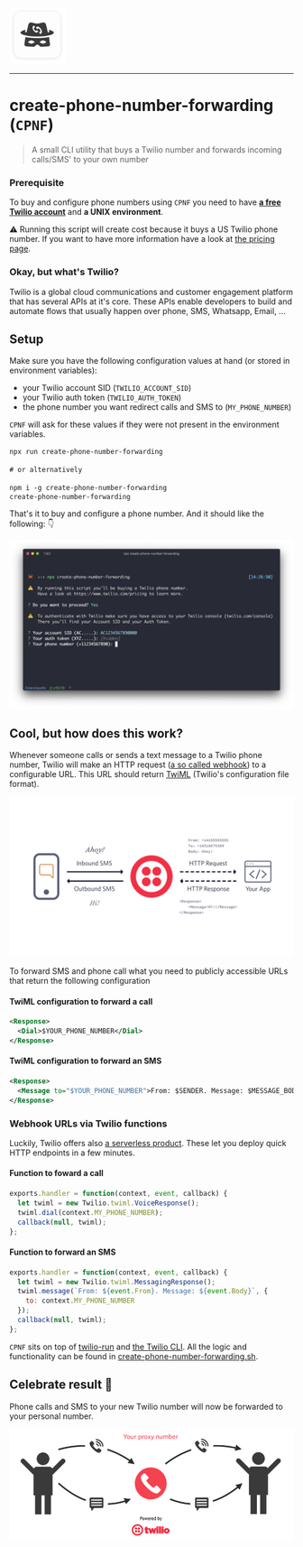 ![Logo showing a masked man with a hat](./logo.jpg)

---

# create-phone-number-forwarding (`CPNF`)

> A small CLI utility that buys a Twilio number and forwards incoming calls/SMS' to your own number

### Prerequisite

To buy and configure phone numbers using `CPNF` you need to have **[a free Twilio account](http://twilio.com/try-twilio)** and **a UNIX environment**.

⚠️ Running this script will create cost because it buys a US Twilio phone number. If you want to have more information have a look at [the pricing page](https://www.twilio.com/pricing).

### Okay, but what's Twilio?

Twilio is a global cloud communications and customer engagement platform that has several APIs at it's core. These APIs enable developers to build and automate flows that usually happen over phone, SMS, Whatsapp, Email, ...

## Setup

Make sure you have the following configuration values at hand (or stored in environment variables):

- your Twilio account SID (`TWILIO_ACCOUNT_SID`)
- your Twilio auth token (`TWILIO_AUTH_TOKEN`)
- the phone number you want redirect calls and SMS to (`MY_PHONE_NUMBER`)

`CPNF` will ask for these values if they were not present in the environment variables.

```
npx run create-phone-number-forwarding

# or alternatively

npm i -g create-phone-number-forwarding
create-phone-number-forwarding
```

That's it to buy and configure a phone number. And it should like the following: 👇

![create-phone-number-forwarding in the terminal](./docs/cpnf-terminal.png)

## Cool, but how does this work?

Whenever someone calls or sends a text message to a Twilio phone number, Twilio will make an HTTP request ([a so called webhook](https://www.twilio.com/docs/glossary/what-is-a-webhook)) to a configurable URL. This URL should return [TwiML](https://www.twilio.com/docs/glossary/what-is-twilio-markup-language-twiml) (Twilio's configuration file format).

![Diagram showing the webhook flow for twilio numbers](./docs/incoming-sms-diagram.png)

To forward SMS and phone call what you need to publicly accessible URLs that return the following configuration

#### TwiML configuration to forward a call

```xml
<Response>
  <Dial>$YOUR_PHONE_NUMBER</Dial>
</Response>
```

#### TwiML configuration to forward an SMS

```xml
<Response>
  <Message to="$YOUR_PHONE_NUMBER">From: $SENDER. Message: $MESSAGE_BODY</Message>
</Response>
```

### Webhook URLs via Twilio functions

Luckily, Twilio offers also [a serverless product](https://www.twilio.com/docs/runtime/functions). These let you deploy quick HTTP endpoints in a few minutes.

#### Function to foward a call

```js
exports.handler = function(context, event, callback) {
  let twiml = new Twilio.twiml.VoiceResponse();
  twiml.dial(context.MY_PHONE_NUMBER);
  callback(null, twiml);
};
```

#### Function to forward an SMS

```js
exports.handler = function(context, event, callback) {
  let twiml = new Twilio.twiml.MessagingResponse();
  twiml.message(`From: ${event.From}. Message: ${event.Body}`, {
    to: context.MY_PHONE_NUMBER
  });
  callback(null, twiml);
};
```

`CPNF` sits on top of [twilio-run](https://github.com/twilio-labs/twilio-run) and [the Twilio CLI](https://www.twilio.com/docs/twilio-cli/quickstart). All the logic and functionality can be found in [create-phone-number-forwarding.sh](https://github.com/stefanjudis/create-phone-number-forwarding/blob/master/bin/create-phone-number-forwarding.sh).

## Celebrate result 🎉

Phone calls and SMS to your new Twilio number will now be forwarded to your personal number.

![Diagram showing the flow of the proxy number](./docs/call-flow-diagram.png)
